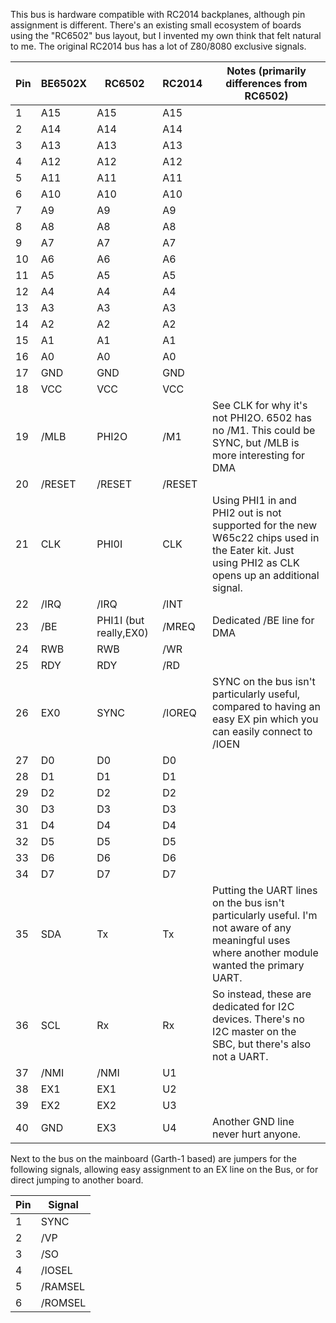 This bus is hardware compatible 
with RC2014 backplanes, although pin assignment is different. There's an existing 
small ecosystem of boards using the "RC6502" bus layout, but I invented my own 
think that felt natural to me. The original RC2014 bus has a lot of Z80/8080 
exclusive signals.


|Pin|BE6502X|RC6502|RC2014|Notes (primarily differences from RC6502)|
|-----|-------|------|------|-----|
| 1|A15|A15|A15||
| 2|A14|A14|A14||
| 3|A13|A13|A13||
| 4|A12|A12|A12||
| 5|A11|A11|A11||
| 6|A10|A10|A10||
| 7|A9|A9|A9||
| 8|A8|A8|A8||
| 9|A7|A7|A7||
|10|A6|A6|A6||
|11|A5|A5|A5||
|12|A4|A4|A4||
|13|A3|A3|A3||
|14|A2|A2|A2||
|15|A1|A1|A1||
|16|A0|A0|A0||
|17|GND|GND|GND||
|18|VCC|VCC|VCC||
|19|/MLB|PHI2O|/M1|See CLK for why it's not PHI2O. 6502 has no /M1. This could be SYNC, but /MLB is more interesting for DMA|
|20|/RESET|/RESET|/RESET||
|21|CLK|PHI0I|CLK|Using PHI1 in and PHI2 out is not supported for the new W65c22 chips used in the Eater kit. Just using PHI2 as CLK opens up an additional signal.|
|22|/IRQ|/IRQ|/INT||
|23|/BE|PHI1I (but really,EX0)|/MREQ|Dedicated /BE line for DMA|
|24|RWB|RWB|/WR||
|25|RDY|RDY|/RD||
|26|EX0|SYNC|/IOREQ|SYNC on the bus isn't particularly useful, compared to having an easy EX pin which you can easily connect to /IOEN|
|27|D0|D0|D0||
|28|D1|D1|D1||
|29|D2|D2|D2||
|30|D3|D3|D3||
|31|D4|D4|D4||
|32|D5|D5|D5||
|33|D6|D6|D6||
|34|D7|D7|D7||
|35|SDA|Tx|Tx|Putting the UART lines on the bus isn't particularly useful. I'm not aware of any meaningful uses where another module wanted the primary UART.|
|36|SCL|Rx|Rx|So instead, these are dedicated for I2C devices. There's no I2C master on the SBC, but there's also not a UART.|
|37|/NMI|/NMI|U1||
|38|EX1|EX1|U2||
|39|EX2|EX2|U3||
|40|GND|EX3|U4|Another GND line never hurt anyone.|

Next to the bus on the mainboard (Garth-1 based) are jumpers for the following signals, allowing
easy assignment to an EX line on the Bus, or for direct jumping to another board.

|Pin|Signal|
|-|-|
|1|SYNC|
|2|/VP|
|3|/SO|
|4|/IOSEL|
|5|/RAMSEL|
|6|/ROMSEL|
